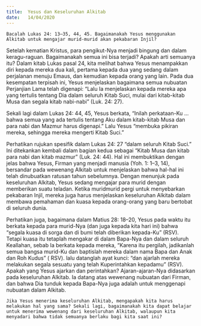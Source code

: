 ```yaml
---
title:  Yesus dan Keseluruhan Alkitab
date:   14/04/2020
---
```


`Bacalah Lukas 24: 13–35, 44, 45. Bagaimanakah Yesus menggunakan Alkitab untuk mengajar murid-murid akan pekabaran Injil?` 

Setelah kematian Kristus, para pengikut-Nya menjadi bingung dan dalam keragu-raguan. Bagaimanakah semua ini bisa terjadi? Apakah arti semuanya itu? Dalam kitab Lukas pasal 24, kita melihat bahwa Yesus menampakkan diri kepada mereka dua kali, pertama kepada dua yang sedang dalam perjalanan menuju Emaus, dan kemudian kepada orang yang lain. Pada dua kesempatan terpisah ini, Yesus menjelaskan bagaimana semua nubuatan Perjanjian Lama telah digenapi: “Lalu Ia menjelaskan kepada mereka apa yang tertulis tentang Dia dalam seluruh Kitab Suci, mulai dari kitab-kitab Musa dan segala kitab nabi-nabi” (Luk. 24: 27). 

Sekali lagi dalam Lukas 24: 44, 45, Yesus berkata, “Inilah perkataan-Ku ... bahwa semua yang ada tertulis tentang Aku dalam kitab-kitab Musa dan para nabi dan Mazmur harus digenapi.” Lalu Yesus “membuka pikiran mereka, sehingga mereka mengerti Kitab Suci.” 

Perhatikan rujukan spesifik dalam Lukas 24: 27 “dalam seluruh Kitab Suci.” Ini ditekankan kembali dalam bagian kedua sebagai “Kitab Musa dan kitab para nabi dan kitab mazmur” (Luk. 24: 44). Hal ini membuktikan dengan jelas bahwa Yesus, Firman yang menjadi manusia (Yoh. 1: 1–3, 14), bersandar pada wewenang Alkitab untuk menjelaskan bahwa hal-hal ini telah dinubuatkan ratusan tahun sebelumnya. Dengan menunjuk pada keseluruhan Alkitab, Yesus sedang mengajar para murid dengan memberikan suatu teladan. Ketika muridmurid pergi untuk menyebarkan pekabaran Injil, mereka juga harus menjelaskan keseluruhan Alkitab dalam membawa pemahaman dan kuasa kepada orang-orang yang baru bertobat di seluruh dunia. 

Perhatikan juga, bagaimana dalam Matius 28: 18–20, Yesus pada waktu itu berkata kepada para murid-Nya (dan juga kepada kita hari ini) bahwa “segala kuasa di sorga dan di bumi telah diberikan kepada-Ku” (RSV). Tetapi kuasa itu tetaplah mengakar di dalam Bapa-Nya dan dalam seluruh Keallahan, sebab Ia berkata kepada mereka, “Karena itu pergilah, jadikanlah semua bangsa murid-Ku dan baptislah mereka dalam nama Bapa dan Anak dan Roh Kudus” ( RSV). lalu datanglah ayat kunci: “dan ajarlah mereka melakukan segala sesuatu yang telah Kuperintahkan kepadamu” (RSV). Apakah yang Yesus ajarkan dan perintahkan? Ajaran-ajaran-Nya didasarkan pada keseluruhan Alkitab. Ia datang atas wewenang nubuatan dari Firman, dan bahwa Dia tunduk kepada Bapa-Nya juga adalah untuk menggenapi nubuatan dalam Alkitab. 

`Jika Yesus menerima keseluruhan Alkitab, mengapakah kita harus melakukan hal yang sama? Sekali lagi, bagaimanakah kita dapat belajar untuk menerima wewenang dari keseluruhan Alkitab, walaupun kita menyadari bahwa tidak semuanya berlaku bagi kita saat ini?`